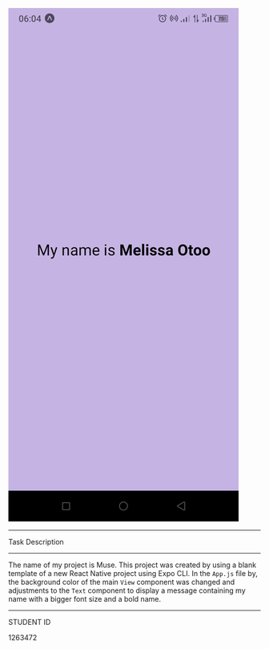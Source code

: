 ![Screenshot](Screenshot.png)

<hr>Task Description<hr>

The name of my project is Muse. This project was created by using a blank template of a new React Native project using Expo CLI. In the `App.js` file by, the background color of the main `View` component was changed and adjustments to  the `Text` component to display a message containing my name with a bigger font size and a bold name. 

<hr>STUDENT ID 
<p>1263472<p>
